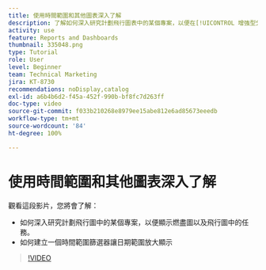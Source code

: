 ```yaml
---
title: 使用時間範圍和其他圖表深入了解
description: 了解如何深入研究計劃飛行圖表中的某個專案，以便在[!UICONTROL 增強型分析]中顯示燃盡圖以及飛行圖中的任務。
activity: use
feature: Reports and Dashboards
thumbnail: 335048.png
type: Tutorial
role: User
level: Beginner
team: Technical Marketing
jira: KT-8730
recommendations: noDisplay,catalog
exl-id: a6b4b6d2-f45a-452f-990b-bf8fc7d263ff
doc-type: video
source-git-commit: f033b210268e8979ee15abe812e6ad85673eeedb
workflow-type: tm+mt
source-wordcount: '84'
ht-degree: 100%

---
```


# 使用時間範圍和其他圖表深入了解

觀看這段影片，您將會了解：

* 如何深入研究計劃飛行圖中的某個專案，以便顯示燃盡圖以及飛行圖中的任務。
* 如何建立一個時間範圍篩選器讓日期範圍放大顯示

>[!VIDEO](https://video.tv.adobe.com/v/335048/?quality=12&learn=on)
